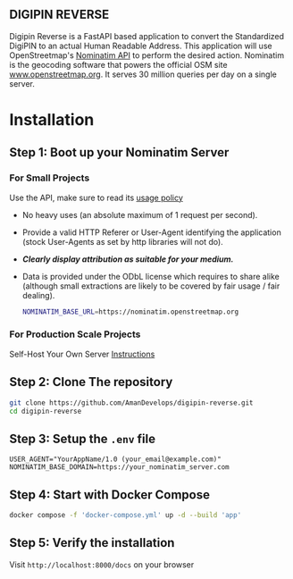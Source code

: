 ## DIGIPIN REVERSE

Digipin Reverse is a FastAPI based application to convert the Standardized DigiPIN to an actual Human Readable Address. This application will use OpenStreetmap's [Nominatim API](https://nominatim.org/) to perform the desired action. Nominatim is the geocoding software that powers the official OSM site www.openstreetmap.org. It serves 30 million queries per day on a single server. 

# Installation
## Step 1: Boot up your Nominatim Server
### For Small Projects 
Use the API, make sure to read its [usage policy](https://operations.osmfoundation.org/policies/nominatim/)
- No heavy uses (an absolute maximum of 1 request per second).
- Provide a valid HTTP Referer or User-Agent identifying the application (stock User-Agents as set by http libraries will not do).
- ***Clearly display attribution as suitable for your medium.***
- Data is provided under the ODbL license which requires to share alike (although small extractions are likely to be covered by fair usage / fair dealing).

  ``` bash
  NOMINATIM_BASE_URL=https://nominatim.openstreetmap.org
  ```

### For Production Scale Projects

Self-Host Your Own Server [Instructions](https://nominatim.org/release-docs/latest/admin/Installation/)


## Step 2: Clone The repository

``` bash
git clone https://github.com/AmanDevelops/digipin-reverse.git
cd digipin-reverse
```
## Step 3: Setup the `.env` file
``` env
USER_AGENT="YourAppName/1.0 (your_email@example.com)"
NOMINATIM_BASE_DOMAIN=https://your_nominatim_server.com
```

## Step 4: Start with Docker Compose
``` bash
docker compose -f 'docker-compose.yml' up -d --build 'app'
```
## Step 5: Verify the installation

Visit `http://localhost:8000/docs` on your browser
